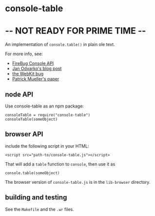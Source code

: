 <!-- Licensed under the Apache License, Version 2.0. See footer for details -->

console-table
=============

-- NOT READY FOR PRIME TIME --
==============================

An implementation of `console.table()` in plain ole text.

For more info, see:

* [FireBug Console API](http://getfirebug.com/wiki/index.php/Console_API#console.table.28data.5B.2C_columns.5D.29)
* [Jan Odvarko's blog post](http://www.softwareishard.com/blog/firebug/tabular-logs-in-firebug/)
* [the WebKit bug](https://bugs.webkit.org/show_bug.cgi?id=38664)
* [Patrick Mueller's paper](http://muellerware.org/papers/console-table.html)

node API
--------

Use console-table as an npm package:

    consoleTable = require("console-table")
    consoleTable(someObject)

browser API
-----------

include the following script in your HTML:

    <script src="path-to/console-table.js"></script>
    
That will add a `table` function to `console`, then use it as

    console.table(someObject)

The browser version of `console-table.js` is in the `lib-browser`
directory.

building and testing
--------------------

See the `Makefile` and the `.wr` files.

<!--
#-------------------------------------------------------------------------------
# Copyright 2012 Patrick Mueller
# 
# Licensed under the Apache License, Version 2.0 (the "License");
# you may not use this file except in compliance with the License.
# You may obtain a copy of the License at
# 
#    http://www.apache.org/licenses/LICENSE-2.0
# 
# Unless required by applicable law or agreed to in writing, software
# distributed under the License is distributed on an "AS IS" BASIS,
# WITHOUT WARRANTIES OR CONDITIONS OF ANY KIND, either express or implied.
# See the License for the specific language governing permissions and
# limitations under the License.
#-------------------------------------------------------------------------------
-->

